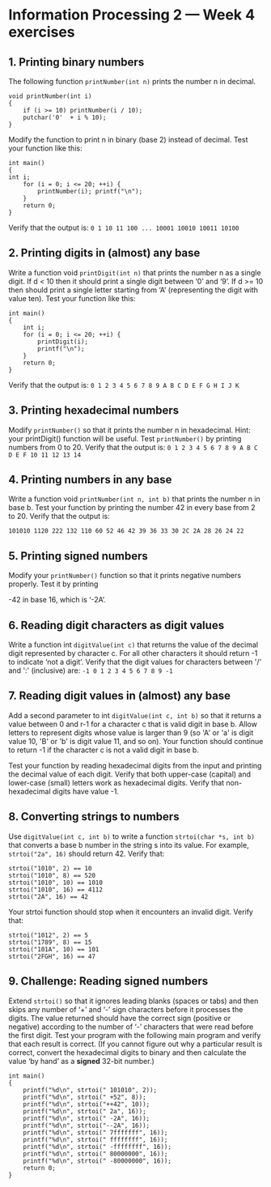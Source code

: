 ﻿# Information Processing 2 — Week 4 exercises

## 1. Printing binary numbers

The following function `printNumber(int n)` prints the number n in decimal.

```
void printNumber(int i)
{
    if (i >= 10) printNumber(i / 10); 
    putchar('0'  + i % 10);
}
```

Modify the function to print n in binary (base 2) instead of decimal. Test your function like this:

```
int main()
{
int i;
    for (i = 0; i <= 20; ++i) { 
        printNumber(i); printf("\n");
    }
    return 0;
}
```

Verify that the output is: `0 1 10 11 100 ... 10001 10010 10011 10100`

## 2. Printing digits in (almost) any base

Write a function void `printDigit(int n)` that prints the number n as a single digit. If d < 10 then it should print a
single digit between ‘0’ and ‘9’. If d >= 10 then should print a single letter starting from ‘A’ (representing the digit
with value ten). Test your function like this:

```
int main()
{
    int i;
    for (i = 0; i <= 20; ++i) { 
        printDigit(i); 
        printf("\n");
    }
    return 0;
}
```

Verify that the output is: `0 1 2 3 4 5 6 7 8 9 A B C D E F G H I J K`

## 3. Printing hexadecimal numbers

Modify `printNumber()` so that it prints the number n in hexadecimal. Hint: your printDigit() function will be useful.
Test `printNumber()` by printing numbers from 0 to 20. Verify that the output is: `0 1 2 3 4 5 6 7 8 9 A B C D E F 10 11 12
13 14`

## 4. Printing numbers in any base

Write a function void `printNumber(int n, int b)` that prints the number n in base b. Test your function by printing the
number 42 in every base from 2 to 20. Verify that the output is:

`101010 1120 222 132 110 60 52 46 42 39 36 33 30 2C 2A 28 26 24 22`

## 5. Printing signed numbers

Modify your `printNumber()` function so that it prints negative numbers properly. Test it by printing

-42 in base 16, which is ‘-2A’.

## 6. Reading digit characters as digit values

Write a function int `digitValue(int c)` that returns the value of the decimal digit represented by character c. For all
other characters it should return -1 to indicate ‘not a digit’. Verify that the digit values for characters between '/'
and ':' (inclusive) are:   `-1 0 1 2 3 4 5 6 7 8 9 -1`

## 7. Reading digit values in (almost) any base

Add a second parameter to int `digitValue(int c, int b)` so that it returns a value between 0 and r-1 for a character c
that is valid digit in base b. Allow letters to represent digits whose value is larger than 9 (so 'A' or 'a' is digit
value 10, 'B' or 'b' is digit value 11, and so on). Your function should continue to return -1 if the character c is not
a valid digit in base b.

Test your function by reading hexadecimal digits from the input and printing the decimal value of each digit. Verify
that both upper-case (capital) and lower-case (small) letters work as hexadecimal digits. Verify that non-hexadecimal
digits have value -1.

## 8. Converting strings to numbers

Use `digitValue(int c, int b)` to write a function `strtoi(char *s, int b)` that converts a base b number in the string s
into its value. For example, `strtoi("2a", 16)` should return 42. Verify that:
```
strtoi("1010", 2) == 10
strtoi("1010", 8) == 520
strtoi("1010", 10) == 1010
strtoi("1010", 16) == 4112
strtoi("2A", 16) == 42
```
Your strtoi function should stop when it encounters an invalid digit. Verify that:
```
strtoi("1012", 2) == 5
strtoi("1789", 8) == 15
strtoi("101A", 10) == 101
strtoi("2FGH", 16) == 47
```

## 9. Challenge:  Reading signed numbers

Extend `strtoi()` so that it ignores leading blanks (spaces or tabs) and then skips any number of ‘+’ and ‘-’ sign
characters before it processes the digits. The value returned should have the correct sign (positive or negative)
according to the number of ‘-’ characters that were read before the first digit. Test your program with the following
main program and verify that each result is correct. (If you cannot figure out why a particular result is correct,
convert the hexadecimal digits to binary and then calculate the value ‘by hand’ as a **signed** 32-bit number.)
```
int main()
{
    printf("%d\n", strtoi(" 101010", 2));
    printf("%d\n", strtoi(" +52", 8));
    printf("%d\n", strtoi("++42", 10));
    printf("%d\n", strtoi(" 2a", 16));
    printf("%d\n", strtoi(" -2A", 16));
    printf("%d\n", strtoi("--2A", 16)); 
    printf("%d\n", strtoi(" 7fffffff", 16)); 
    printf("%d\n", strtoi(" ffffffff", 16));
    printf("%d\n", strtoi(" -ffffffff", 16)); 
    printf("%d\n", strtoi(" 80000000", 16));
    printf("%d\n", strtoi(" -80000000", 16));
    return 0;
}
```